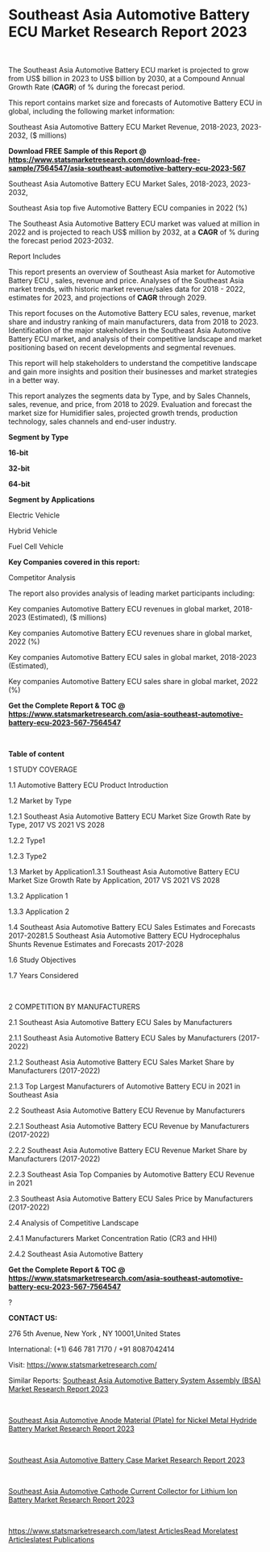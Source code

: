 <h1>Southeast Asia Automotive Battery ECU Market Research Report 2023</h1><br/><p>The Southeast Asia Automotive Battery ECU market is projected to grow from US$ billion in 2023 to US$ billion by 2030, at a Compound Annual Growth Rate (<strong>CAGR</strong>) of % during the forecast period.</p>
 
 
 
 <p>This report contains market size and forecasts of Automotive Battery ECU in global, including the following market information:</p>
 
 
 
 <p>Southeast Asia Automotive Battery ECU Market Revenue, 2018-2023, 2023-2032, ($ millions)</p>
 
 
 
 <p><strong>Download FREE Sample of this Report @ <a href="https://www.statsmarketresearch.com/download-free-sample/7564547/asia-southeast-automotive-battery-ecu-2023-567">https://www.statsmarketresearch.com/download-free-sample/7564547/asia-southeast-automotive-battery-ecu-2023-567</a></strong></p>
 
 
 
 <p>Southeast Asia Automotive Battery ECU Market Sales, 2018-2023, 2023-2032,</p>
 
 
 
 <p>Southeast Asia top five Automotive Battery ECU companies in 2022 (%)</p>
 
 
 
 <p>The Southeast Asia Automotive Battery ECU market was valued at million in 2022 and is projected to reach US$ million by 2032, at a <strong>CAGR</strong> of % during the forecast period 2023-2032.</p>
 
 
 
 <p>Report Includes</p>
 
 
 
 <p>This report presents an overview of Southeast Asia market for Automotive Battery ECU , sales, revenue and price. Analyses of the Southeast Asia market trends, with historic market revenue/sales data for 2018 - 2022, estimates for 2023, and projections of <strong>CAGR</strong> through 2029.</p>
 
 
 
 <p>This report focuses on the Automotive Battery ECU sales, revenue, market share and industry ranking of main manufacturers, data from 2018 to 2023. Identification of the major stakeholders in the Southeast Asia Automotive Battery ECU market, and analysis of their competitive landscape and market positioning based on recent developments and segmental revenues.</p>
 
 
 
 <p>This report will help stakeholders to understand the competitive landscape and gain more insights and position their businesses and market strategies in a better way.</p>
 
 
 
 <p>This report analyzes the segments data by Type, and by Sales Channels, sales, revenue, and price, from 2018 to 2029. Evaluation and forecast the market size for Humidifier sales, projected growth trends, production technology, sales channels and end-user industry.</p>
 
 
 
 <p><strong>Segment by Type</strong></p>
 
 
 
 <p><strong>16-bit</strong></p>
 
 
 
 <p><strong>32-bit</strong></p>
 
 
 
 <p><strong>64-bit</strong></p>
 
 
 
 <p><strong>Segment <strong><strong>by Applications</strong></strong></strong></p>
 
 
 
 <p>Electric Vehicle</p>
 
 
 
 <p>Hybrid Vehicle</p>
 
 
 
 <p>Fuel Cell Vehicle</p>
 
 
 
 <p><strong>Key Companies covered in this report:</strong></p>
 
 
 
 <p>Competitor Analysis</p>
 
 
 
 <p>The report also provides analysis of leading market participants including:</p>
 
 
 
 <p>Key companies Automotive Battery ECU revenues in global market, 2018-2023 (Estimated), ($ millions)</p>
 
 
 
 <p>Key companies Automotive Battery ECU revenues share in global market, 2022 (%)</p>
 
 
 
 <p>Key companies Automotive Battery ECU sales in global market, 2018-2023 (Estimated),</p>
 
 
 
 <p>Key companies Automotive Battery ECU sales share in global market, 2022 (%)</p>
 
 
 
 <div><b>Get the Complete Report & TOC @ <a href="https://www.statsmarketresearch.com/asia-southeast-automotive-battery-ecu-2023-567-7564547">https://www.statsmarketresearch.com/asia-southeast-automotive-battery-ecu-2023-567-7564547</a></b></div>
 
 
 
 <p><br />
 
 <b>Table of content</b></p>
 
 
 
 <p>1 STUDY COVERAGE<br />
 
 1.1 Automotive Battery ECU Product Introduction<br />
 
 1.2 Market by Type<br />
 
 1.2.1 Southeast Asia Automotive Battery ECU Market Size Growth Rate by Type, 2017 VS 2021 VS 2028<br />
 
 1.2.2 Type1<br />
 
 1.2.3 Type2<br />
 
 1.3 Market by Application1.3.1 Southeast Asia Automotive Battery ECU Market Size Growth Rate by Application, 2017 VS 2021 VS 2028<br />
 
 1.3.2 Application 1<br />
 
 1.3.3 Application 2<br />
 
 1.4 Southeast Asia Automotive Battery ECU Sales Estimates and Forecasts 2017-20281.5 Southeast Asia Automotive Battery ECU Hydrocephalus Shunts Revenue Estimates and Forecasts 2017-2028<br />
 
 1.6 Study Objectives<br />
 
 1.7 Years Considered<br />
 
 <br />
 
 2 COMPETITION BY MANUFACTURERS<br />
 
 2.1 Southeast Asia Automotive Battery ECU Sales by Manufacturers<br />
 
 2.1.1 Southeast Asia Automotive Battery ECU Sales by Manufacturers (2017-2022)<br />
 
 2.1.2 Southeast Asia Automotive Battery ECU Sales Market Share by Manufacturers (2017-2022)<br />
 
 2.1.3 Top Largest Manufacturers of Automotive Battery ECU in 2021 in Southeast Asia<br />
 
 2.2 Southeast Asia Automotive Battery ECU Revenue by Manufacturers<br />
 
 2.2.1 Southeast Asia Automotive Battery ECU Revenue by Manufacturers (2017-2022)<br />
 
 2.2.2 Southeast Asia Automotive Battery ECU Revenue Market Share by Manufacturers (2017-2022)<br />
 
 2.2.3 Southeast Asia Top Companies by Automotive Battery ECU Revenue in 2021<br />
 
 2.3 Southeast Asia Automotive Battery ECU Sales Price by Manufacturers (2017-2022)<br />
 
 2.4 Analysis of Competitive Landscape<br />
 
 2.4.1 Manufacturers Market Concentration Ratio (CR3 and HHI)<br />
 
 2.4.2 Southeast Asia Automotive Battery</p>
 
 
 
 <div><b>Get the Complete Report & TOC @ <a href="https://www.statsmarketresearch.com/asia-southeast-automotive-battery-ecu-2023-567-7564547">https://www.statsmarketresearch.com/asia-southeast-automotive-battery-ecu-2023-567-7564547</a></b></div>
 
 
 
 <p>? </p>
 
 
 
 <p><b>CONTACT US:</b><br />
 
 276 5th Avenue, New York , NY 10001,United States<br />
 
 International: (+1) 646 781 7170 / +91 8087042414<br />
 
 Visit: <a href="https://www.statsmarketresearch.com/">https://www.statsmarketresearch.com/</a><br />
 
 Similar Reports: <a href="https://www.statsmarketresearch.com/asia-southeast-automotive-battery-ecu-2023-567-7564547">Southeast Asia Automotive Battery System Assembly (BSA) Market Research Report 2023</a><br />
 
 <br />
 
 <a href="https://www.statsmarketresearch.com/asia-southeast-automotive-battery-ecu-2023-567-7564547">Southeast Asia Automotive Anode Material (Plate) for Nickel Metal Hydride Battery Market Research Report 2023</a><br />
 
 <br />
 
 <a href="https://www.statsmarketresearch.com/asia-southeast-automotive-battery-ecu-2023-567-7564547">Southeast Asia Automotive Battery Case Market Research Report 2023</a><br />
 
 <br />
 
 <a href="https://www.statsmarketresearch.com/asia-southeast-automotive-battery-ecu-2023-567-7564547">Southeast Asia Automotive Cathode Current Collector for Lithium Ion Battery Market Research Report 2023</a><br />
 
 <br />
 
 <a href="https://gyeongbokgung.com">https://www.statsmarketresearch.com/</a><a href="https://hallyeomaritime.com">latest Articles</a><a href="https://jingwansa.com">Read More</a><a href="https://nguoiviet.jp/">latest Articles</a><a href="https://www.intelmarketresearch.com/">latest Publications</a></p>